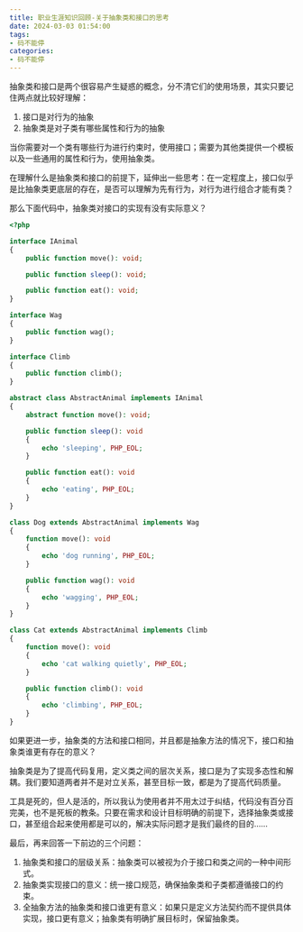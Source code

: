 ```yaml
---
title: 职业生涯知识回顾-关于抽象类和接口的思考
date: 2024-03-03 01:54:00
tags:
- 码不能停
categories:
- 码不能停
---
```


抽象类和接口是两个很容易产生疑惑的概念，分不清它们的使用场景，其实只要记住两点就比较好理解：
1. 接口是对行为的抽象
2. 抽象类是对子类有哪些属性和行为的抽象

当你需要对一个类有哪些行为进行约束时，使用接口；需要为其他类提供一个模板以及一些通用的属性和行为，使用抽象类。

在理解什么是抽象类和接口的前提下，延伸出一些思考：在一定程度上，接口似乎是比抽象类更底层的存在，是否可以理解为先有行为，对行为进行组合才能有类？

那么下面代码中，抽象类对接口的实现有没有实际意义？

```php
<?php

interface IAnimal
{
    public function move(): void;

    public function sleep(): void;

    public function eat(): void;
}

interface Wag
{
    public function wag();
}

interface Climb
{
    public function climb();
}

abstract class AbstractAnimal implements IAnimal
{
    abstract function move(): void;

    public function sleep(): void
    {
        echo 'sleeping', PHP_EOL;
    }

    public function eat(): void
    {
        echo 'eating', PHP_EOL;
    }
}

class Dog extends AbstractAnimal implements Wag
{
    function move(): void
    {
        echo 'dog running', PHP_EOL;
    }

    public function wag(): void
    {
        echo 'wagging', PHP_EOL;
    }
}

class Cat extends AbstractAnimal implements Climb
{
    function move(): void
    {
        echo 'cat walking quietly', PHP_EOL;
    }

    public function climb(): void
    {
        echo 'climbing', PHP_EOL;
    }
}
```

如果更进一步，抽象类的方法和接口相同，并且都是抽象方法的情况下，接口和抽象类谁更有存在的意义？

抽象类是为了提高代码复用，定义类之间的层次关系，接口是为了实现多态性和解耦。我们要知道两者并不是对立关系，甚至目标一致，都是为了提高代码质量。

工具是死的，但人是活的，所以我认为使用者并不用太过于纠结，代码没有百分百完美，也不是死板的教条。只要在需求和设计目标明确的前提下，选择抽象类或接口，甚至组合起来使用都是可以的，解决实际问题才是我们最终的目的……

最后，再来回答一下前边的三个问题：
1. 抽象类和接口的层级关系：抽象类可以被视为介于接口和类之间的一种中间形式。
2. 抽象类实现接口的意义：统一接口规范，确保抽象类和子类都遵循接口的约束。
3. 全抽象方法的抽象类和接口谁更有意义：如果只是定义方法契约而不提供具体实现，接口更有意义；抽象类有明确扩展目标时，保留抽象类。